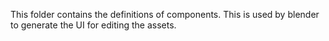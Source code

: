 This folder contains the definitions of components. This is 
used by blender to generate the UI for editing the assets.